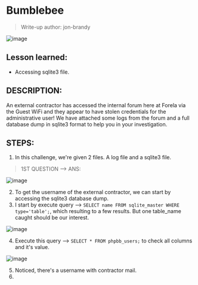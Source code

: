 # Bumblebee
> Write-up author: jon-brandy

![image](https://github.com/jon-brandy/hackthebox/assets/70703371/cff2ee5e-4bfa-4d5b-90e3-a45e4e3516bb)

## Lesson learned:
- Accessing sqlite3 file.

## DESCRIPTION:
An external contractor has accessed the internal forum here at Forela via the Guest WiFi and they appear to have stolen credentials for the administrative user! 
We have attached some logs from the forum and a full database dump in sqlite3 format to help you in your investigation.

## STEPS:
1. In this challenge, we're given 2 files. A log file and a sqlite3 file.

> 1ST QUESTION --> ANS: 

![image](https://github.com/jon-brandy/hackthebox/assets/70703371/e9d36caf-e15b-4127-ab16-45c2075aec86)


2. To get the username of the external contractor, we can start by accessing the sqlite3 database dump.
3. I start by execute query --> `SELECT name FROM sqlite_master WHERE type='table';`, which resulting to a few results. But one table_name caught should be our interest.

![image](https://github.com/jon-brandy/hackthebox/assets/70703371/3270e1cc-a16a-43ff-ac92-63564c0d6bc4)


4. Execute this query --> `SELECT * FROM phpbb_users;` to check all columns and it's value.

![image](https://github.com/jon-brandy/hackthebox/assets/70703371/2104f97d-4e3f-4b4b-a1f5-70cdcd54234f)



5. Noticed, there's a username with contractor mail.
6. 

